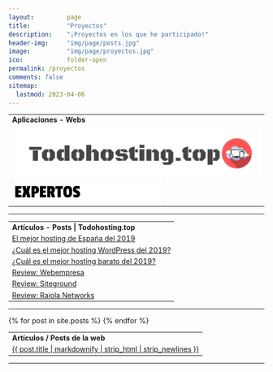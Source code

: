 ```yaml
---
layout:         page
title:          "Proyectos"
description:    "¡Proyectos en los que he participado!"
header-img:     "img/page/posts.jpg"
image:          "img/page/proyectos.jpg"
ico:            folder-open
permalink: /proyectos
comments: false
sitemap:
  lastmod: 2023-04-06
---
```

<table class="table">
  <tbody>
    <tr class="tr_title">
      <td colspan="2"><strong>Aplicaciones - Webs</strong></td>
    </tr>
    <tr>
      <td class="td_caption"><img src="/img/page/img_posts/todo_hosting.png" alt="SEO para Nichos" style="border: 0px solid #333; display: inline;" /></td>
    </tr>
    <tr>
      <td class="td_caption"><a itemprop="url" href="https://expertospcgaming.com/" target="_blank"><span itemprop="name headline"><img src="/img/page/img_posts/expertospcgaming.png" alt="Expertos PC Gaming" style="border: 0px solid #333; display: inline; background-color:#ed4250; border-radius:5px;"/></span></a></td>
    </tr>
  </tbody>
</table>
<hr />
<article itemscope itemtype="http://schema.org/Article">
<table class="table">
  <tbody>
    <tr class="tr_title_bl">
      <td colspan="2"><strong>Artículos - Posts | Todohosting.top</strong></td>
    </tr>
    <tr>
      <td class="td_caption"><a itemprop="url" href="https://todohosting.top/mejor-hosting-espana/" target="_blank"><span itemprop="name headline">El mejor hosting de España del 2019</span></a></td>
    </tr>
    <tr>
      <td class="td_caption"><a itemprop="url" href="https://todohosting.top/mejor-hosting-wordpress/" target="_blank"><span itemprop="name headline">¿Cuál es el mejor hosting WordPress del 2019?</span></a></td>
    </tr>
    <tr>
      <td class="td_caption"><a itemprop="url" href="https://todohosting.top/mejor-hosting-barato/" target="_blank"><span itemprop="name headline">¿Cuál es el mejor hosting barato del 2019?</span></a></td>
    </tr>
    <tr>
      <td class="td_caption"><a itemprop="url" href="https://todohosting.top/webempresa/" target="_blank"><span itemprop="name headline">Review: Webempresa</span></a></td>
    </tr>
    <tr>
      <td class="td_caption"><a itemprop="url" href="https://todohosting.top/siteground/" target="_blank"><span itemprop="name headline">Review: Siteground</span></a></td>
    </tr>
    <tr>
      <td class="td_caption"><a itemprop="url" href="https://todohosting.top/raiola-networks/" target="_blank"><span itemprop="name headline">Review: Raiola Networks</span></a></td>
    </tr>
  </tbody>
</table>
</article>
<hr />
<article itemscope itemtype="http://schema.org/Article">
<table class="table">
  <tbody>
    <tr class="tr_title">
      <td colspan="2"><strong>Artículos / Posts de la web</strong></td>
    </tr>
    {% for post in site.posts %}
    <tr>
      <td class="td_caption"><a itemprop="url" href="{{ post.url }}" target="_blank"><span itemprop="name headline">{{ post.title | markdownify | strip_html | strip_newlines }}</span></a></td>
    </tr>
    {% endfor %}
  </tbody>
</table>
</article>
<hr />